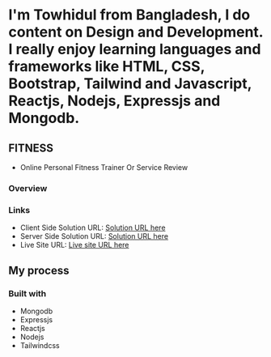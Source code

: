 # I'm Towhidul from Bangladesh, I do content on Design and Development. I really enjoy learning languages and frameworks like HTML, CSS, Bootstrap, Tailwind and Javascript, Reactjs, Nodejs, Expressjs and Mongodb.

## FITNESS
- Online Personal Fitness Trainer Or Service Review

### Overview

### Links

- Client Side Solution URL: [Solution URL here](https://github.com/towhidulislamalif/service-review-client-side)
- Server Side Solution URL: [Solution URL here](https://github.com/towhidulislamalif/service-review-server-side)
- Live Site URL: [Live site URL here](https://service-review-2a095.web.app/)

## My process

### Built with

- Mongodb
- Expressjs
- Reactjs
- Nodejs
- Tailwindcss
